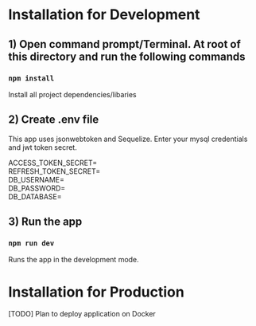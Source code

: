 # Installation for Development

## 1) Open command prompt/Terminal. At root of this directory and run the following commands

### `npm install`

Install all project dependencies/libaries

## 2) Create .env file

This app uses jsonwebtoken and Sequelize. Enter your mysql credentials and jwt token secret.<br />

ACCESS_TOKEN_SECRET=\
REFRESH_TOKEN_SECRET=\
DB_USERNAME=\
DB_PASSWORD=\
DB_DATABASE=

## 3) Run the app

### `npm run dev`

Runs the app in the development mode.

# Installation for Production

[TODO]
Plan to deploy application on Docker

